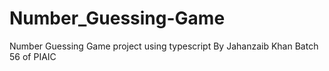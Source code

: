 # Number_Guessing-Game
Number Guessing Game project using typescript  By Jahanzaib Khan Batch 56 of PIAIC 

